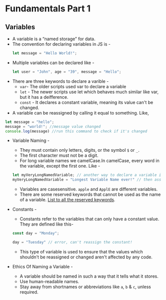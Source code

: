 # Fundamentals Part 1

## Variables

- A variable is a “named storage” for data. 
- The convention for declaring variables in JS is - 
  ```javascript
  let message = "Hello World!";
  ```
- Multiple variables can be declared like - 
    ```javascript
    let user = "John", age = "39", message = "Hello";
    ```
- There are three keywords to declare a varible - 
  - `var`- The older scripts used var to declare a variable
  - `let` - The newer scripts use let which behaves much similar like var, but it has a deifference.
  - `const` - It declares a constant variable, meaning its value can't be changed.
- A variable can be reassigned by calling it equal to something. Like,

```javascript
let message = "hello";
message = "world!"; //message value changed
console.log(message) //run this command to check if it's changed
```

- Variable Naming -
  - They must contain only letters, digits, or the symbol `$` or `_`.
  - The first character must not be a digit.
  - For long variable names we camelCase.In camelCase, every word in the variable, except the first one. Like - 

  ```javascript
  let myVeryLongNamedVariable; // another way to declare a variable is to just iniate it and 
  myVeryLongNamedVariable = "Longest Variable Name ever!" // then assign value like this
  ```

  - Variables are casesensitive. `apple` and `ApplE` are different variables.
  - There are some reserved keywords that cannot be used as the name of a variable. [List to all the reserved keywords](https://developer.mozilla.org/en-US/docs/Web/JavaScript/Reference/Lexical_grammar#keywords).
  
- Constants - 
  - Constants refer to the variables that can only have a constant value. They are defined like this- 
  ```javascript
  const day = "Monday";

  day = "Tuesday" // error, can't reassign the constant!
  ```
  - This type of variable is used to ensure that the values which shouldn't be reassigned or changed aren't affected by any code.

- Ethics Of Naming a Variable -
  - A variable should be named in such a way that it tells what it stores.
  - Use human-readable names.
  - Stay away from shortnames or abbreviations like `a`, `b` & `c`, unless required.
